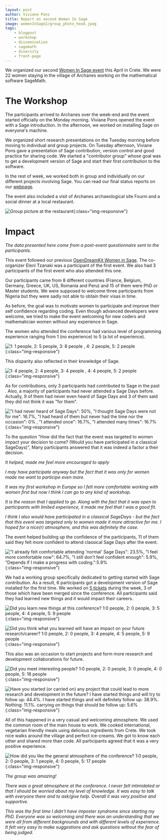 ```yaml
---
layout: post
author: Viviane Pons
title: Report on second Women In Sage
image: womenInSage2/group_photo_head.jpeg
tags:
    - blogpost
    - workshop
    - dissemination
    - sagemath
    - diversity
    - front-page
---
```


We organized our second [Women In Sage event](https://wiki.sagemath.org/days98) this April in Crete. We were 22 women staying in the village of Archanes working on the mathematical software SageMath.


# The Workshop

The participants arrived to Archanes over the week-end and the event started officially on the Monday morning. Viviane Pons opened the event with a Sage introduction. In the afternoon, we worked on installing Sage on everyone's machine.

We organized short research presentations on the Tuesday morning before moving to individual and group projects. On Tuesday afternoon, Viviane Pons gave a presentation of Sage contribution, version control and good practice for sharing code. We started a "contributor group" whose goal was to get a development version of Sage and start their first contribution to the software.

In the rest of week, we worked both in group and individually on our different projects involving Sage. You can read our final status reports on our [webpage](https://wiki.sagemath.org/days98).

The event also included a visit of Archanes archaeological site Fourni and a social dinner at a local restaurant. 

![Group picture at the restaurant](/public/images/womenInSage2/dinner.jpg){:class="img-responsive"}


# Impact

*The data presented here come from a post-event questionnaire sent to the participants.*

This event followed our previous [OpenDreamKit Women in Sage](https://opendreamkit.org/2017/04/06/WomenInSage/). The co-organizer Eleni Tzanaki was a participant of the first event. We also had 3 participants of the first event who also attended this one. 

Our participants came from 8 different countries (France, Belgium, Germany, Greece, UK, US, Romania and Peru) and 15 of them were PhD or Master students. We were supposed to welcome three participants from Nigeria but they were sadly not able to obtain their visas in time.

As before, the goal was to motivate women to participate and improve their self confidence regarding coding. Even though advanced developers were welcome, we tried to make the event welcoming for new coders and mathematician women without any experience in Sage. 

The women who attended the conference had various level of programming experience
ranging from 1 (no experience) to 5 (a lot of experience).

![1: 1 people, 2: 5 people, 3: 8 people , 4: 2 people, 5: 2 people](/public/images/womenInSage2/programming-knowledge.png){:class="img-responsive"}

This disparity also reflected in their knowledge of Sage. 

![1: 4 people, 2: 4 people, 3: 4 people , 4: 4 people, 5: 2 people](/public/images/womenInSage2/sage-knowledge.png){:class="img-responsive"}

As for contributions, only 3 participants had contributed to Sage in the past . Also, a majority of participants had never attended
a Sage Days before. Actually, 9 of them had never even heard of Sage Days and 3
of them said they did not think it was "for them".

!["I had never heard of Sage Days": 50%, "I thought Sage Days were not for me": 16.7%, "I had heard of them but never had the time nor the occasion": 0% , 
"I attended once": 16.7%, "I attended many times": 16.7%](/public/images/womenInSage2/sage-days-attendance.png){:class="img-responsive"}

To the question "How did the fact that the event was targeted to women impact your decision to come?  (Would you have participated in a classical SageDays)",
Many participants answered that it was indeed a factor a their decision.

<cite>It helped, made me feel more encouraged to apply</cite>

<cite>I may have participate anyway but the fact that it was only for women made me want to participe even more. </cite>

<cite>It was my first workshop in Europe so I felt more comfortable working with women first but now I think I can go to any kind of workshop.</cite>

<cite>It is the reason that I applied to go. Along with the fact that it was open to participants with limited experience, it made me feel that I was a good fit. </cite>

<cite>I think I also would have participated in a classical SageDays - but the fact that this event was targeted only to women made it more attractive for me. I hoped for a nice(r) atmosphere, and this was definitely the case.</cite>

The event helped building up the confidence of the participants, 11 of them said 
they felt more confident to attend classical Sage Days after the event.

!["I already felt comfortable attending 'normal' Sage Days": 23.5%, "I feel more comfortable now": 64.7%, "I still don't feel confident enough": 5.9%, "Depends if I make a progress with coding.":5.9% ](/public/images/womenInSage2/sage_days_confident.png){:class="img-responsive"}

We had a working group specifically dedicated to getting started with Sage contribution. As a result, 6 participants got a development version of Sage installed for the first time. We worked on [5 tickets](https://trac.sagemath.org/search?q=days89) during the week, 
3 of those which have been merged since the conference. All participants said they
had learned new things and it would impact their careers.

![Did you learn new things at this conference? 1:0 people, 2: 0 people, 3: 5 people, 4: 4 people, 5: 9 people](/public/images/womenInSage2/learn_new_things.png){:class="img-responsive"}

![Did you think what you learned will have an impact on your future research/career? 1:0 people, 2: 0 people, 3: 4 people, 4: 5 people, 5: 9 people](/public/images/womenInSage2/impact.png){:class="img-responsive"}

This also was an occasion to start projects and form more research and development collaborations for future.

![Did you meet interesting people? 1:0 people, 2: 0 people, 3: 0 people, 4: 0 people, 5: 18 people](/public/images/womenInSage2/people.png){:class="img-responsive"}

![Have you started (or carried on) any project that could lead to more research and development in the future? I have started things and will try to follow up: 44.4%. I have started things and will definitely follow up: 38.9%. Nothing: 11.1%. carrying on things that should be follow up: 5.6%](/public/images/womenInSage2/projects.png){:class="img-responsive"}

All of this happened in a very casual and welcoming atmosphere. We used the common
room of the main house to work. We cooked international, vegetarian friendly meals using delicious ingredients from Crete. We took nice walks around the village and perfect ice-creams. We got to know
each other and shared more than code. All participants agreed that it was a very 
positive experience. 

![How did you like the general atmosphere of the conference? 1:0 people, 2: 0 people, 3: 1 people, 4: 0 people, 5: 17 people](/public/images/womenInSage2/atmosphere.png){:class="img-responsive"}

<cite>The group was amazing!</cite>

<cite>There was a great atmosphere at the conference. I never felt intimidated or that I should be worried about my level of knowledge. It was easy to talk with everyone there and to ask/give help. Overall it was very positive and supportive.</cite>

<cite>This was the first time I didn't have imposter syndrome since starting my PhD. Everyone was so welcoming and there was an understanding that we were all from different backgrounds and with different levels of experience. It felt very easy to make suggestions and ask questions without the fear of being judged.</cite>





 




